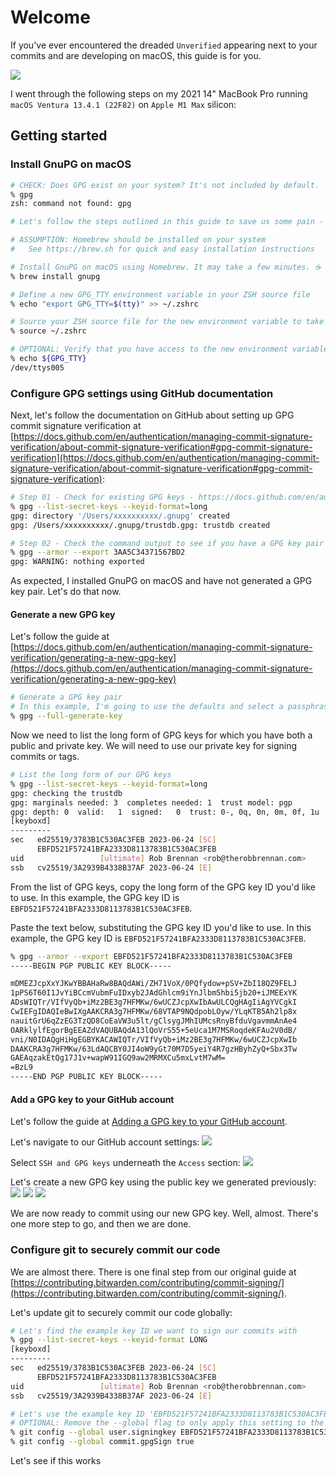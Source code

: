 # Welcome
If you've ever encountered the dreaded `Unverified` appearing next to your commits and are developing on macOS, this guide is for you.

![](assets/00-github-commit-unverified.png)

I went through the following steps on my 2021 14" MacBook Pro running `macOS Ventura 13.4.1 (22F82)` on `Apple M1 Max` silicon:

## Getting started

### Install GnuPG on macOS
```sh
# CHECK: Does GPG exist on your system? It's not included by default.
% gpg
zsh: command not found: gpg

# Let's follow the steps outlined in this guide to save us some pain - https://contributing.bitwarden.com/contributing/commit-signing/

# ASSUMPTION: Homebrew should be installed on your system
#   See https://brew.sh for quick and easy installation instructions

# Install GnuPG on macOS using Homebrew. It may take a few minutes. ☕️
% brew install gnupg

# Define a new GPG_TTY environment variable in your ZSH source file
% echo "export GPG_TTY=$(tty)" >> ~/.zshrc

# Source your ZSH source file for the new environment variable to take effect
% source ~/.zshrc

# OPTIONAL: Verify that you have access to the new environment variable
% echo ${GPG_TTY}
/dev/ttys005
```

### Configure GPG settings using GitHub documentation
Next, let's follow the documentation on GitHub about setting up GPG commit signature verification at [https://docs.github.com/en/authentication/managing-commit-signature-verification/about-commit-signature-verification#gpg-commit-signature-verification](https://docs.github.com/en/authentication/managing-commit-signature-verification/about-commit-signature-verification#gpg-commit-signature-verification):

```sh
# Step 01 - Check for existing GPG keys - https://docs.github.com/en/authentication/managing-commit-signature-verification/checking-for-existing-gpg-keys
% gpg --list-secret-keys --keyid-format=long
gpg: directory '/Users/xxxxxxxxxx/.gnupg' created
gpg: /Users/xxxxxxxxxx/.gnupg/trustdb.gpg: trustdb created

# Step 02 - Check the command output to see if you have a GPG key pair
% gpg --armor --export 3AA5C34371567BD2
gpg: WARNING: nothing exported
```

As expected, I installed GnuPG on macOS and have not generated a GPG key pair. Let's do that now.

#### Generate a new GPG key
Let's follow the guide at [https://docs.github.com/en/authentication/managing-commit-signature-verification/generating-a-new-gpg-key](https://docs.github.com/en/authentication/managing-commit-signature-verification/generating-a-new-gpg-key)

```sh
# Generate a GPG key pair
# In this example, I'm going to use the defaults and select a passphrase
% gpg --full-generate-key
```

Now we need to list the long form of GPG keys for which you have both a public and private key. We will need to use our private key for signing commits or tags.

```sh
# List the long form of our GPG keys
% gpg --list-secret-keys --keyid-format=long
gpg: checking the trustdb
gpg: marginals needed: 3  completes needed: 1  trust model: pgp
gpg: depth: 0  valid:   1  signed:   0  trust: 0-, 0q, 0n, 0m, 0f, 1u
[keyboxd]
---------
sec   ed25519/3783B1C530AC3FEB 2023-06-24 [SC]
      EBFD521F57241BFA2333D8113783B1C530AC3FEB
uid                 [ultimate] Rob Brennan <rob@therobbrennan.com>
ssb   cv25519/3A2939B4338B37AF 2023-06-24 [E]
```

From the list of GPG keys, copy the long form of the GPG key ID you'd like to use. In this example, the GPG key ID is `EBFD521F57241BFA2333D8113783B1C530AC3FEB`.

Paste the text below, substituting the GPG key ID you'd like to use. In this example, the GPG key ID is `EBFD521F57241BFA2333D8113783B1C530AC3FEB`.

```sh
% gpg --armor --export EBFD521F57241BFA2333D8113783B1C530AC3FEB
-----BEGIN PGP PUBLIC KEY BLOCK-----

mDMEZJcpXxYJKwYBBAHaRw8BAQdAWi/ZH71VoX/0PQfydow+pSV+ZbI18QZ9FELJ
1pPS6T60I1JvYiBCcmVubmFuIDxyb2JAdGhlcm9iYnJlbm5hbi5jb20+iJMEExYK
ADsWIQTr/VIfVyQb+iMz2BE3g7HFMKw/6wUCZJcpXwIbAwULCQgHAgIiAgYVCgkI
CwIEFgIDAQIeBwIXgAAKCRA3g7HFMKw/68VTAP9NQdpobLOyw/YLqKTB5Ah2lp8x
nauitGrU6qZzEG3TzQD8CoEaVW3u5lt/gClsygJMhIUMcsRnyBfduVgavmmAnAe4
OARklylfEgorBgEEAZdVAQUBAQdA13lQoVrS55+5eUca1M7MSRoqdeKFAu2V0dB/
vni/N0IDAQgHiHgEGBYKACAWIQTr/VIfVyQb+iMz2BE3g7HFMKw/6wUCZJcpXwIb
DAAKCRA3g7HFMKw/63LdAQCBY0JI4oW9yGt70M7D5yeiY4R7gzHByhZyQ+Sbx3Tw
GAEAqzakEtQg17J1v+wapW91IGQ9aw2MRMXCu5mxLvtM7wM=
=BzL9
-----END PGP PUBLIC KEY BLOCK-----
```

#### Add a GPG key to your GitHub account
Let's follow the guide at [Adding a GPG key to your GitHub account](https://docs.github.com/en/authentication/managing-commit-signature-verification/adding-a-gpg-key-to-your-github-account).

Let's navigate to our GitHub account settings:
![](assets/01-github-account-settings.png)

Select `SSH and GPG keys` underneath the `Access` section:
![](assets/02-github-account-access-ssh-and-gpg-keys-before.png)

Let's create a new GPG key using the public key we generated previously:
![](assets/03-github-account-access-ssh-and-gpg-keys-new-gpg-key.png)
![](assets/04-github-account-access-ssh-and-gpg-keys-new-gpg-key-add-new.png)
![](assets/05-github-account-access-ssh-and-gpg-keys-after.png)

We are now ready to commit using our new GPG key. Well, almost. There's one more step to go, and then we are done.

### Configure git to securely commit our code
We are almost there. There is one final step from our original guide at [https://contributing.bitwarden.com/contributing/commit-signing/](https://contributing.bitwarden.com/contributing/commit-signing/).

Let's update git to securely commit our code globally:

```sh
# Let's find the example key ID we want to sign our commits with
% gpg --list-secret-keys --keyid-format LONG
[keyboxd]
---------
sec   ed25519/3783B1C530AC3FEB 2023-06-24 [SC]
      EBFD521F57241BFA2333D8113783B1C530AC3FEB
uid                 [ultimate] Rob Brennan <rob@therobbrennan.com>
ssb   cv25519/3A2939B4338B37AF 2023-06-24 [E]

# Let's use the example key ID 'EBFD521F57241BFA2333D8113783B1C530AC3FEB' as our signing key
# OPTIONAL: Remove the --global flag to only apply this setting to the current repository
% git config --global user.signingkey EBFD521F57241BFA2333D8113783B1C530AC3FEB
% git config --global commit.gpgSign true
```

Let's see if this works
